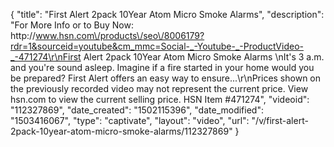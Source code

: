 {
    "title": "First Alert 2pack 10Year Atom Micro Smoke Alarms",
    "description": "For More Info or to Buy Now: http:\/\/www.hsn.com\/products\/seo\/8006179?rdr=1&sourceid=youtube&cm_mmc=Social-_-Youtube-_-ProductVideo-_-471274\r\nFirst Alert 2pack 10Year Atom Micro Smoke Alarms  \nIt's 3 a.m. and you're sound asleep. Imagine if a fire started in your home would you be prepared? First Alert offers an easy way to ensure...\r\nPrices shown on the previously recorded video may not represent the current price.  View hsn.com to view the current selling price. HSN Item #471274",
    "videoid": "112327869",
    "date_created": "1502115396",
    "date_modified": "1503416067",
    "type": "captivate",
    "layout": "video",
    "url": "\/v\/first-alert-2pack-10year-atom-micro-smoke-alarms\/112327869"
}